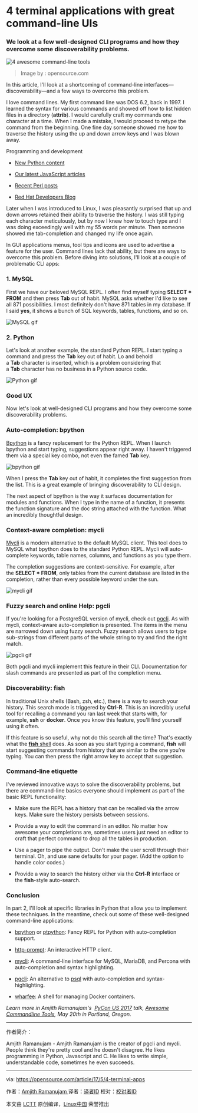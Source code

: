 4 terminal applications with great command-line UIs
============================================================

### We look at a few well-designed CLI programs and how they overcome some discoverability problems.


![4 awesome command-line tools](https://opensource.com/sites/default/files/styles/image-full-size/public/images/life/code_computer_development_programming.png?itok=wMspQJcO "4 awesome command-line tools")
>Image by : opensource.com

In this article, I'll look at a shortcoming of command-line interfaces—discoverability—and a few ways to overcome this problem.

I love command lines. My first command line was DOS 6.2, back in 1997\. I learned the syntax for various commands and showed off how to list hidden files in a directory (**attrib**). I would carefully craft my commands one character at a time. When I made a mistake, I would proceed to retype the command from the beginning. One fine day someone showed me how to traverse the history using the up and down arrow keys and I was blown away.

Programming and development

*   [New Python content][1]

*   [Our latest JavaScript articles][2]

*   [Recent Perl posts][3]

*   [Red Hat Developers Blog][4]

Later when I was introduced to Linux, I was pleasantly surprised that up and down arrows retained their ability to traverse the history. I was still typing each character meticulously, but by now I knew how to touch type and I was doing exceedingly well with my 55 words per minute. Then someone showed me tab-completion and changed my life once again.

In GUI applications menus, tool tips and icons are used to advertise a feature for the user. Command lines lack that ability, but there are ways to overcome this problem. Before diving into solutions, I'll look at a couple of problematic CLI apps:

### 1\. MySQL

First we have our beloved MySQL REPL. I often find myself typing **SELECT * FROM** and then press **Tab** out of habit. MySQL asks whether I'd like to see all 871 possibilities. I most definitely don't have 871 tables in my database. If I said **yes**, it shows a bunch of SQL keywords, tables, functions, and so on.

![MySQL gif](https://opensource.com/sites/default/files/mysql.gif)

### 2\. Python

Let's look at another example, the standard Python REPL. I start typing a command and press the **Tab** key out of habit. Lo and behold a **Tab** character is inserted, which is a problem considering that a **Tab** character has no business in a Python source code.

![Python gif](https://opensource.com/sites/default/files/python.gif "Python gif")

### Good UX

Now let's look at well-designed CLI programs and how they overcome some discoverability problems.

### Auto-completion: bpython

[Bpython][15] is a fancy replacement for the Python REPL. When I launch bpython and start typing, suggestions appear right away. I haven't triggered them via a special key combo, not even the famed **Tab** key.

![bpython gif](https://opensource.com/sites/default/files/bpython.gif "bpython gif")

When I press the **Tab** key out of habit, it completes the first suggestion from the list. This is a great example of bringing discoverability to CLI design.

The next aspect of bpython is the way it surfaces documentation for modules and functions. When I type in the name of a function, it presents the function signature and the doc string attached with the function. What an incredibly thoughtful design.

### Context-aware completion: mycli

[Mycli][16] is a modern alternative to the default MySQL client. This tool does to MySQL what bpython does to the standard Python REPL. Mycli will auto-complete keywords, table names, columns, and functions as you type them.

The completion suggestions are context-sensitive. For example, after the **SELECT * FROM**, only tables from the current database are listed in the completion, rather than every possible keyword under the sun.

![mycli gif](https://opensource.com/sites/default/files/mycli.gif "mycli gif")

### Fuzzy search and online Help: pgcli

If you're looking for a PostgreSQL version of mycli, check out [pgcli][17]. As with mycli, context-aware auto-completion is presented. The items in the menu are narrowed down using fuzzy search. Fuzzy search allows users to type sub-strings from different parts of the whole string to try and find the right match.

![pgcli gif](https://opensource.com/sites/default/files/pgcli.gif "pgcli gif")

Both pgcli and mycli implement this feature in their CLI. Documentation for slash commands are presented as part of the completion menu.

### Discoverability: fish

In traditional Unix shells (Bash, zsh, etc.), there is a way to search your history. This search mode is triggered by **Ctrl-R**. This is an incredibly useful tool for recalling a command you ran last week that starts with, for example, **ssh** or **docker**. Once you know this feature, you'll find yourself using it often.

If this feature is so useful, why not do this search all the time? That's exactly what the [**fish** shell][18] does. As soon as you start typing a command, **fish** will start suggesting commands from history that are similar to the one you're typing. You can then press the right arrow key to accept that suggestion.

### Command-line etiquette

I've reviewed innovative ways to solve the discoverability problems, but there are command-line basics everyone should implement as part of the basic REPL functionality:

*   Make sure the REPL has a history that can be recalled via the arrow keys. Make sure the history persists between sessions.

*   Provide a way to edit the command in an editor. No matter how awesome your completions are, sometimes users just need an editor to craft that perfect command to drop all the tables in production.

*   Use a pager to pipe the output. Don't make the user scroll through their terminal. Oh, and use sane defaults for your pager. (Add the option to handle color codes.)

*   Provide a way to search the history either via the **Ctrl-R** interface or the **fish**-style auto-search.

### Conclusion

In part 2, I'll look at specific libraries in Python that allow you to implement these techniques. In the meantime, check out some of these well-designed command-line applications:

*   [bpython][5] or [ptpython][6]: Fancy REPL for Python with auto-completion support.

*   [http-prompt][7]: An interactive HTTP client.

*   [mycli][8]: A command-line interface for MySQL, MariaDB, and Percona with auto-completion and syntax highlighting.

*   [pgcli][9]: An alternative to [psql][10] with auto-completion and syntax-highlighting.

*   [wharfee][11]: A shell for managing Docker containers.

 _Learn more in Amjith Ramanujam's  [PyCon US 2017][12] talk, [Awesome Commandline Tools][13], May 20th in Portland, Oregon._

--------------------------------------------------------------------------------


作者简介：

Amjith Ramanujam - Amjith Ramanujam is the creator of pgcli and mycli. People think they're pretty cool and he doesn't disagree. He likes programming in Python, Javascript and C. He likes to write simple, understandable code, sometimes he even succeeds.

-----------------------

via: https://opensource.com/article/17/5/4-terminal-apps

作者：[Amjith Ramanujam ][a]
译者：[译者ID](https://github.com/译者ID)
校对：[校对者ID](https://github.com/校对者ID)

本文由 [LCTT](https://github.com/LCTT/TranslateProject) 原创编译，[Linux中国](https://linux.cn/) 荣誉推出

[a]:https://opensource.com/users/amjith
[1]:https://opensource.com/tags/python?src=programming_resource_menu
[2]:https://opensource.com/tags/javascript?src=programming_resource_menu
[3]:https://opensource.com/tags/perl?src=programming_resource_menu
[4]:https://developers.redhat.com/?intcmp=7016000000127cYAAQ&src=programming_resource_menu
[5]:http://bpython-interpreter.org/
[6]:http://github.com/jonathanslenders/ptpython/
[7]:https://github.com/eliangcs/http-prompt
[8]:http://mycli.net/
[9]:http://pgcli.com/
[10]:https://www.postgresql.org/docs/9.2/static/app-psql.html
[11]:http://wharfee.com/
[12]:https://us.pycon.org/2017/
[13]:https://us.pycon.org/2017/schedule/presentation/518/
[14]:https://opensource.com/article/17/5/4-terminal-apps?rate=3HL0zUQ8_dkTrinonNF-V41gZvjlRP40R0RlxTJQ3G4
[15]:https://bpython-interpreter.org/
[16]:http://mycli.net/
[17]:http://pgcli.com/
[18]:https://fishshell.com/
[19]:https://opensource.com/user/125521/feed
[20]:https://opensource.com/article/17/5/4-terminal-apps#comments
[21]:https://opensource.com/users/amjith
